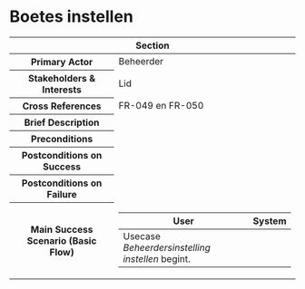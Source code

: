# Boetes instellen
<table> 
    <thead>
        <tr>
            <th scope="col" colspan="2">Section</th>
        </tr>
    </thead>
    <tbody>
        <tr>
            <th scope="row">Primary Actor</th>
            <td>Beheerder</td>
        </tr>
        <tr>
            <th scope="row">Stakeholders & Interests</th>
            <td>Lid</td>
        </tr>
        <tr>
            <th scope="row">Cross References</th>
            <td>FR-049 en FR-050</td>
        </tr>
        <tr>
            <th scope="row">Brief Description</th>
            <td></td>
        </tr>
        <tr>
            <th scope="row">Preconditions</th>
            <td></td>
        </tr>
        <tr>
            <th scope="row">Postconditions on Success</th>
            <td></td>
        </tr>
        <tr>
            <th scope="row">Postconditions on Failure</th>
            <td></td>
        </tr>
        <tr>
            <th scope="row">Main Success Scenario (Basic Flow)</th>
            <td>
                <table>
                    <thead>
                        <tr>
                            <th scope="col">User</th>
                            <th scope="col">System</th>
                        </tr>
                    </thead>
                    <tbody>
                        <tr>
                            <td>Usecase <em>Beheerdersinstelling instellen</em> begint.</td>
                            <td></td>
                        </tr>
                    </tbody>
                </table>
            </td>
        </tr>
    </tbody>
</table>
